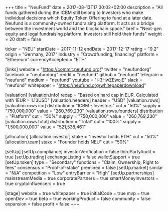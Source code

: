 +++
title = "NeuFund"
date = 2017-08-13T17:30:02+02:00
description = "All funds gathered during the ICBM still belong to Investors who make individual decisions which Equity​ ​Token​ ​Offering​ to fund at a later date. Neufund is a community-owned fundraising platform. It acts as a bridge between the investment world and the blockchain space."
bref = "Next-gen equity and legal fundraising platform. Investors still hold their funds"
weight = 20
draft = false

ticker = "NEU"
startDate = 2017-11-12
endDate = 2017-12-17
rating = "9.2"
origin = "Germany, 2017"
industry = "Crowdfunding, financing"
platform = "Ethereum"
currencyAccepted = "ETH"

[links]
  website = "https://commit.neufund.org/"
  twitter = "neufundorg"
  facebook = "neufundorg"
  reddit = "neufund"
  github = "neufund"
  telegram = "neufund"
  medium = "neufund"
  youtube = "i-3HwZEwojE"
  slack = "neufund"
  whitepaper = "https://neufund.org/whitepaperdownload"

[valuation]
  [valuation.info]
    recap = "Based on hard cap in EUR. Calculated with 1EUR = 1.13USD"
  [valuation.headers]
    header = "USD"
  [valuation.rows]
    [valuation.rows.ico]
      distribution = "ICBM - Investors"
      cut = "50%"
      supply = "750,000,000"
      value = "260,769,230"
    [valuation.rows.founders]
      distribution = "Platform"
      cut = "50%"
      supply = "750,000,000"
      value = "260,769,230"
    [valuation.rows.total]
      distribution = "Total"
      cut = "100%"
      supply = "1,500,000,000"
      value = "521,538,461"

[allocation]
  [allocation.investor]
    stake = "Investor holds ETH"
    cut = "50%"
  [allocation.team]
    stake = "Founder holds NEU"
    cut = "50%"


[setUp]
  [setUp.compliance]
    investorVerification = false
    thirdPartyAudit = true
  [setUp.trading]
    exchangeListing = false
    walletSupport = true
  [setUp.token]
    type = "Secondary"
    functions = "Claim, Ownership, Right to fees"
    consensus = "Proof-of-stake"
    premined = false
  [setUp.market]
    similar = "N/A"
    competition = "Low"
    entryBarrier = "High"
  [setUp.partnerships]
    mainstreamMedia = true
    corporatePartners = true
    smartMoneyInvestors = true
    cryptoInfluencers = true

[stage]
  website = true
  whitepaper = true
  initialCode = true
  mvp = true
  openDev = true
  beta = true
  workingProduct = false
  community = false
  expansion = false
  profit = false
+++
